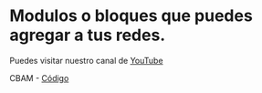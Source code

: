 # Modulos o bloques que puedes agregar a tus redes.


Puedes visitar nuestro canal de [YouTube](https://www.youtube.com/channel/UClnvyR4bBvd2gXOkBS03jew)

CBAM - [Código](https://github.com/FereBell/Modulos-y-modelos-Blocks-and-models-/blob/master/Bloques/cbam.py)
